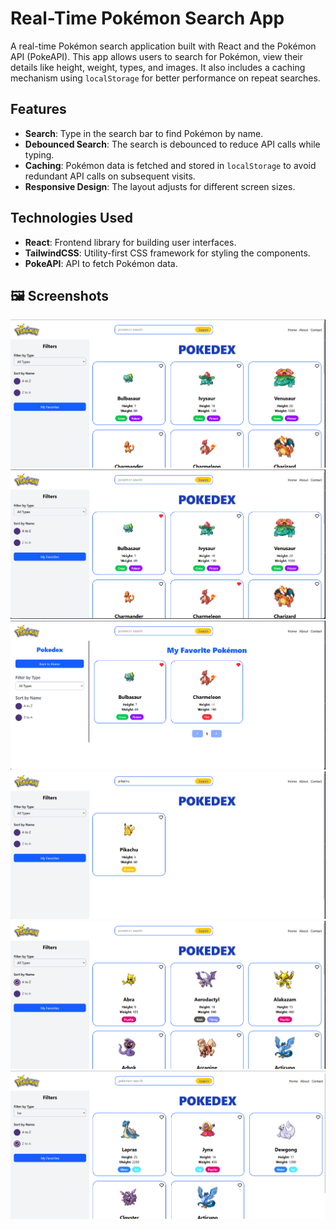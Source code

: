 # Real-Time Pokémon Search App

A real-time Pokémon search application built with React and the Pokémon API (PokeAPI). This app allows users to search for Pokémon, view their details like height, weight, types, and images. It also includes a caching mechanism using `localStorage` for better performance on repeat searches.

## Features

- **Search**: Type in the search bar to find Pokémon by name.
- **Debounced Search**: The search is debounced to reduce API calls while typing.
- **Caching**: Pokémon data is fetched and stored in `localStorage` to avoid redundant API calls on subsequent visits.
- **Responsive Design**: The layout adjusts for different screen sizes.

## Technologies Used

- **React**: Frontend library for building user interfaces.
- **TailwindCSS**: Utility-first CSS framework for styling the components.
- **PokeAPI**: API to fetch Pokémon data.

## 🖼️ Screenshots

![🏠 Homepage](public/home.png)
![🏠 Homepage](public/home%202.png)
![Favorite](public/Favorite.png)
![Search](public/search.png)
![atoz](public/a%20to%20z.png)
![type](public/type.png)
